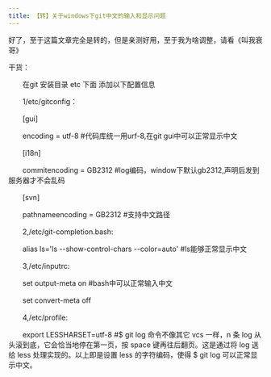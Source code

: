```yaml
---
title: 【转】关于windows下git中文的输入和显示问题
---
```


好了，至于这篇文章完全是转的，但是亲测好用，至于我为啥调整，请看《叫我衰哥》

干货：

　　在git 安装目录 etc 下面 添加以下配置信息

　　1/etc/gitconfig：

　　[gui]

　　encoding = utf-8 #代码库统一用urf-8,在git gui中可以正常显示中文

　　[i18n]

　　commitencoding = GB2312 #log编码，window下默认gb2312,声明后发到服务器才不会乱码

　　[svn]

　　pathnameencoding = GB2312 #支持中文路径

　　2,/etc/git-completion.bash:

　　alias ls='ls --show-control-chars --color=auto' #ls能够正常显示中文

　　3,/etc/inputrc:

　　set output-meta on #bash中可以正常输入中文

　　set convert-meta off

　　4,/etc/profile:

　　export LESSHARSET=utf-8 #$ git log 命令不像其它 vcs 一样，n 条 log 从头滚到底，它会恰当地停在第一页，按 space 键再往后翻页。这是通过将 log 送给 less 处理实现的。以上即是设置 less 的字符编码，使得 $ git log 可以正常显示中文。



